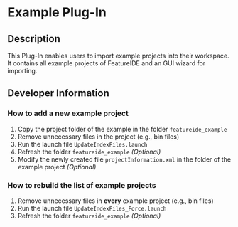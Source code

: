 # Example Plug-In

## Description
This Plug-In enables users to import example projects into their workspace.
It contains all example projects of FeatureIDE and an GUI wizard for importing.

## Developer Information

### How to add a new example project
1. Copy the project folder of the example in the folder `featureide_example`
2. Remove unnecessary files in the project (e.g., bin files)
3. Run the launch file `UpdateIndexFiles.launch`
4. Refresh the folder `featureide_example` _(Optional)_
5. Modify the newly created file `projectInformation.xml` in the folder of the example project _(Optional)_

### How to rebuild the list of example projects
1. Remove unnecessary files in **every** example project (e.g., bin files)
2. Run the launch file `UpdateIndexFiles_Force.launch`
3. Refresh the folder `featureide_example` _(Optional)_
